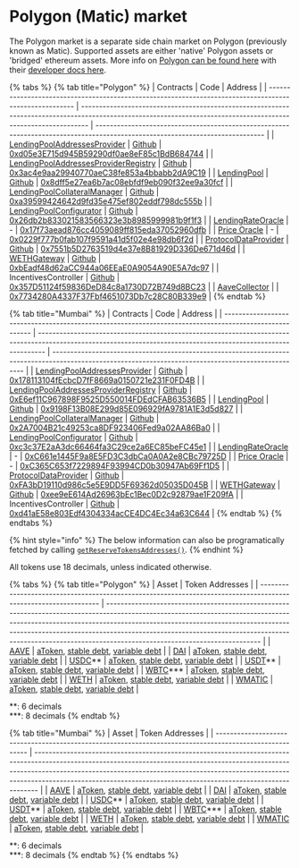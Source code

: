 # Polygon (Matic) market

The Polygon market is a separate side chain market on Polygon (previously known as Matic). Supported assets are either 'native' Polygon assets or 'bridged' ethereum assets. More info on [Polygon can be found here](https://polygon.technology) with their [developer docs here](https://docs.matic.network/docs/develop/getting-started).

{% tabs %}
{% tab title="Polygon" %}
| Contracts                                                                                              | Code                                                                                                                                                           | Address                                                                                                                       |
| ------------------------------------------------------------------------------------------------------ | -------------------------------------------------------------------------------------------------------------------------------------------------------------- | ----------------------------------------------------------------------------------------------------------------------------- |
| [LendingPoolAddressesProvider](../the-core-protocol/addresses-provider/)                               | [Github](https://github.com/aave/protocol-v2/blob/ice/mainnet-deployment-03-12-2020/contracts/protocol/configuration/LendingPoolAddressesProvider.sol)         | [0xd05e3E715d945B59290df0ae8eF85c1BdB684744](https://polygonscan.com/address/0xd05e3E715d945B59290df0ae8eF85c1BdB684744)      |
| [LendingPoolAddressesProviderRegistry](../the-core-protocol/addresses-provider-registry/)              | [Github](https://github.com/aave/protocol-v2/blob/ice/mainnet-deployment-03-12-2020/contracts/protocol/configuration/LendingPoolAddressesProviderRegistry.sol) | [0x3ac4e9aa29940770aeC38fe853a4bbabb2dA9C19](https://polygonscan.com/address/0x3ac4e9aa29940770aeC38fe853a4bbabb2dA9C19#code) |
| [LendingPool](../the-core-protocol/lendingpool/)                                                       | [Github](https://github.com/aave/protocol-v2/blob/ice/mainnet-deployment-03-12-2020/contracts/protocol/lendingpool/LendingPool.sol)                            | [0x8dff5e27ea6b7ac08ebfdf9eb090f32ee9a30fcf](https://polygonscan.com/address/0x8dff5e27ea6b7ac08ebfdf9eb090f32ee9a30fcf#code) |
| [LendingPoolCollateralManager](../the-core-protocol/protocol-overview.md#lendingpoolcollateralmanager) | [Github](https://github.com/aave/protocol-v2/blob/ice/mainnet-deployment-03-12-2020/contracts/protocol/lendingpool/LendingPoolCollateralManager.sol)           | [0xa39599424642d9fd35e475ef802eddf798dc555b](https://polygonscan.com/address/0xa39599424642d9fd35e475ef802eddf798dc555b)      |
| [LendingPoolConfigurator](../the-core-protocol/protocol-overview.md#lending-pool-configurator)         | [Github](https://github.com/aave/protocol-v2/blob/ice/mainnet-deployment-03-12-2020/contracts/protocol/lendingpool/LendingPoolConfigurator.sol)                | [0x26db2b833021583566323e3b8985999981b9f1f3](https://polygonscan.com/address/0x26db2b833021583566323e3b8985999981b9f1f3)      |
| [LendingRateOracle](../the-core-protocol/protocol-overview.md#interest-rate-strategy)                  | -                                                                                                                                                              | [0x17f73aead876cc4059089ff815eda37052960dfb](https://polygonscan.com/address/0x17f73aead876cc4059089ff815eda37052960dfb)      |
| [Price Oracle](../the-core-protocol/price-oracle/)                                                     | -                                                                                                                                                              | [0x0229f777b0fab107f9591a41d5f02e4e98db6f2d](https://polygonscan.com/address/0x0229f777b0fab107f9591a41d5f02e4e98db6f2d)      |
| [ProtocolDataProvider](../the-core-protocol/protocol-data-provider/)                                   | [Github](https://github.com/aave/protocol-v2/blob/ice/mainnet-deployment-03-12-2020/contracts/misc/AaveProtocolDataProvider.sol)                               | [0x7551b5D2763519d4e37e8B81929D336De671d46d](https://polygonscan.com/address/0x7551b5D2763519d4e37e8B81929D336De671d46d)      |
| [WETHGateway](../the-core-protocol/weth-gateway.md)                                                    | [Github](https://github.com/aave/protocol-v2/blob/feat/light-deployments/contracts/misc/WETHGateway.sol)                                                       | [0xbEadf48d62aCC944a06EEaE0A9054A90E5A7dc97](https://polygonscan.com/address/0xbEadf48d62aCC944a06EEaE0A9054A90E5A7dc97)      |
| IncentivesController                                                                                   | [Github](https://github.com/aave/aave-stake-v2/blob/feat/deployment-scripts/contracts/stake/AaveIncentivesController.sol)                                      | [0x357D51124f59836DeD84c8a1730D72B749d8BC23](https://polygonscan.com/address/0x357D51124f59836DeD84c8a1730D72B749d8BC23)      |
| [AaveCollector](https://docs.aave.com/risk/asset-risk/risk-parameters#reserve-factor)                  |                                                                                                                                                                | [0x7734280A4337F37Fbf4651073Db7c28C80B339e9](https://polygonscan.com/address/0x7734280A4337F37Fbf4651073Db7c28C80B339e9)      |
{% endtab %}

{% tab title="Mumbai" %}
| Contracts                                                                                              | Code                                                                                                                                                           | Address                                                                                                                                              |
| ------------------------------------------------------------------------------------------------------ | -------------------------------------------------------------------------------------------------------------------------------------------------------------- | ---------------------------------------------------------------------------------------------------------------------------------------------------- |
| [LendingPoolAddressesProvider](../the-core-protocol/addresses-provider/)                               | [Github](https://github.com/aave/protocol-v2/blob/ice/mainnet-deployment-03-12-2020/contracts/protocol/configuration/LendingPoolAddressesProvider.sol)         | [0x178113104fEcbcD7fF8669a0150721e231F0FD4B](https://explorer-mumbai.maticvigil.com/address/0x178113104fEcbcD7fF8669a0150721e231F0FD4B/transactions) |
| [LendingPoolAddressesProviderRegistry](../the-core-protocol/addresses-provider-registry/)              | [Github](https://github.com/aave/protocol-v2/blob/ice/mainnet-deployment-03-12-2020/contracts/protocol/configuration/LendingPoolAddressesProviderRegistry.sol) | [0xE6ef11C967898F9525D550014FDEdCFAB63536B5](https://explorer-mumbai.maticvigil.com/address/0xE6ef11C967898F9525D550014FDEdCFAB63536B5/transactions) |
| [LendingPool](../the-core-protocol/lendingpool/)                                                       | [Github](https://github.com/aave/protocol-v2/blob/ice/mainnet-deployment-03-12-2020/contracts/protocol/lendingpool/LendingPool.sol)                            | [0x9198F13B08E299d85E096929fA9781A1E3d5d827](https://explorer-mumbai.maticvigil.com/address/0x9198F13B08E299d85E096929fA9781A1E3d5d827/transactions) |
| [LendingPoolCollateralManager](../the-core-protocol/protocol-overview.md#lendingpoolcollateralmanager) | [Github](https://github.com/aave/protocol-v2/blob/ice/mainnet-deployment-03-12-2020/contracts/protocol/lendingpool/LendingPoolCollateralManager.sol)           | [0x2A7004B21c49253ca8DF923406Fed9a02AA86Ba0](https://explorer-mumbai.maticvigil.com/address/0x2A7004B21c49253ca8DF923406Fed9a02AA86Ba0/transactions) |
| [LendingPoolConfigurator](../the-core-protocol/protocol-overview.md#lending-pool-configurator)         | [Github](https://github.com/aave/protocol-v2/blob/ice/mainnet-deployment-03-12-2020/contracts/protocol/lendingpool/LendingPoolConfigurator.sol)                | [0xc3c37E2aA3dc66464fa3C29ce2a6EC85beFC45e1](https://explorer-mumbai.maticvigil.com/address/0xc3c37E2aA3dc66464fa3C29ce2a6EC85beFC45e1/transactions) |
| [LendingRateOracle](../the-core-protocol/protocol-overview.md#interest-rate-strategy)                  | -                                                                                                                                                              | [0xC661e1445F9a8E5FD3C3dbCa0A0A2e8CBc79725D](https://explorer-mumbai.maticvigil.com/address/0xC661e1445F9a8E5FD3C3dbCa0A0A2e8CBc79725D/transactions) |
| [Price Oracle](../the-core-protocol/price-oracle/)                                                     | -                                                                                                                                                              | [0xC365C653f7229894F93994CD0b30947Ab69Ff1D5](https://explorer-mumbai.maticvigil.com/address/0xC365C653f7229894F93994CD0b30947Ab69Ff1D5/transactions) |
| [ProtocolDataProvider](../the-core-protocol/protocol-data-provider/)                                   | [Github](https://github.com/aave/protocol-v2/blob/ice/mainnet-deployment-03-12-2020/contracts/misc/AaveProtocolDataProvider.sol)                               | [0xFA3bD19110d986c5e5E9DD5F69362d05035D045B](https://explorer-mumbai.maticvigil.com/address/0xFA3bD19110d986c5e5E9DD5F69362d05035D045B/transactions) |
| [WETHGateway](../the-core-protocol/weth-gateway.md)                                                    | [Github](https://github.com/aave/protocol-v2/blob/feat/light-deployments/contracts/misc/WETHGateway.sol)                                                       | [0xee9eE614Ad26963bEc1Bec0D2c92879ae1F209fA](https://explorer-mumbai.maticvigil.com/address/0xee9eE614Ad26963bEc1Bec0D2c92879ae1F209fA/transactions) |
| IncentivesController                                                                                   | [Github](https://github.com/aave/aave-stake-v2/blob/feat/deployment-scripts/contracts/stake/AaveIncentivesController.sol)                                      | [0xd41aE58e803Edf4304334acCE4DC4Ec34a63C644](https://explorer-mumbai.maticvigil.com/address/0xd41aE58e803Edf4304334acCE4DC4Ec34a63C644/transactions) |
{% endtab %}
{% endtabs %}

{% hint style="info" %}
The below information can also be programatically fetched by calling [`getReserveTokensAddresses()`](../the-core-protocol/protocol-data-provider/#getreservetokensaddresses).
{% endhint %}

All tokens use 18 decimals, unless indicated otherwise.

{% tabs %}
{% tab title="Polygon" %}
| Asset                                                                                                           | Token Addresses                                                                                                                                                                                                                                                                                                                                                     |
| --------------------------------------------------------------------------------------------------------------- | ------------------------------------------------------------------------------------------------------------------------------------------------------------------------------------------------------------------------------------------------------------------------------------------------------------------------------------------------------------------- |
| [AAVE](https://explorer-mainnet.maticvigil.com/address/0xD6DF932A45C0f255f85145f286eA0b292B21C90B/transactions) | [aToken](https://explorer-mainnet.maticvigil.com/address/0x1d2a0E5EC8E5bBDCA5CB219e649B565d8e5c3360/transactions), [stable debt](https://explorer-mainnet.maticvigil.com/address/0x17912140e780B29Ba01381F088f21E8d75F954F9/transactions), [variable debt](https://explorer-mainnet.maticvigil.com/address/0x1c313e9d0d826662F5CE692134D938656F681350/transactions) |
| [DAI](https://explorer-mainnet.maticvigil.com/address/0x8f3cf7ad23cd3cadbd9735aff958023239c6a063)               | [aToken](https://explorer-mainnet.maticvigil.com/address/0x27F8D03b3a2196956ED754baDc28D73be8830A6e), [stable debt](https://explorer-mainnet.maticvigil.com/address/0x2238101B7014C279aaF6b408A284E49cDBd5DB55), [variable debt](https://explorer-mainnet.maticvigil.com/address/0x75c4d1Fb84429023170086f06E682DcbBF537b7d)                                        |
| [USDC](https://explorer-mainnet.maticvigil.com/address/0x2791bca1f2de4661ed88a30c99a7a9449aa84174)\*\*          | [aToken](https://explorer-mainnet.maticvigil.com/address/0x1a13F4Ca1d028320A707D99520AbFefca3998b7F), [stable debt](https://explorer-mainnet.maticvigil.com/address/0xdeb05676dB0DB85cecafE8933c903466Bf20C572), [variable debt](https://explorer-mainnet.maticvigil.com/address/0x248960A9d75EdFa3de94F7193eae3161Eb349a12)                                        |
| [USDT](https://explorer-mainnet.maticvigil.com/address/0xc2132d05d31c914a87c6611c10748aeb04b58e8f)\*\*          | [aToken](https://explorer-mainnet.maticvigil.com/address/0x60D55F02A771d515e077c9C2403a1ef324885CeC), [stable debt](https://explorer-mainnet.maticvigil.com/address/0xe590cfca10e81FeD9B0e4496381f02256f5d2f61), [variable debt](https://explorer-mainnet.maticvigil.com/address/0x8038857FD47108A07d1f6Bf652ef1cBeC279A2f3)                                        |
| [WBTC](https://explorer-mainnet.maticvigil.com/address/0x1bfd67037b42cf73acf2047067bd4f2c47d9bfd6)\*\*\*        | [aToken](https://explorer-mainnet.maticvigil.com/address/0x5c2ed810328349100A66B82b78a1791B101C9D61), [stable debt](https://explorer-mainnet.maticvigil.com/address/0x2551B15dB740dB8348bFaDFe06830210eC2c2F13), [variable debt](https://explorer-mainnet.maticvigil.com/address/0xF664F50631A6f0D72ecdaa0e49b0c019Fa72a8dC)                                        |
| [WETH](https://explorer-mainnet.maticvigil.com/address/0x7ceb23fd6bc0add59e62ac25578270cff1b9f619)              | [aToken](https://explorer-mainnet.maticvigil.com/address/0x28424507fefb6f7f8E9D3860F56504E4e5f5f390), [stable debt](https://explorer-mainnet.maticvigil.com/address/0xc478cBbeB590C76b01ce658f8C4dda04f30e2C6f), [variable debt](https://explorer-mainnet.maticvigil.com/address/0xeDe17e9d79fc6f9fF9250D9EEfbdB88Cc18038b5)                                        |
| [WMATIC](https://explorer-mainnet.maticvigil.com/address/0x0d500b1d8e8ef31e21c99d1db9a6444d3adf1270)            | [aToken](https://explorer-mainnet.maticvigil.com/address/0x8dF3aad3a84da6b69A4DA8aeC3eA40d9091B2Ac4), [stable debt](https://explorer-mainnet.maticvigil.com/address/0xb9A6E29fB540C5F1243ef643EB39b0AcbC2e68E3), [variable debt](https://explorer-mainnet.maticvigil.com/address/0x59e8E9100cbfCBCBAdf86b9279fa61526bBB8765)                                        |

&#x20;\*\*: 6 decimals\
&#x20;\*\*\*: 8 decimals
{% endtab %}

{% tab title="Mumbai" %}
| Asset                                                                                                   | Token Addresses                                                                                                                                                                                                                                                                                                           |
| ------------------------------------------------------------------------------------------------------- | ------------------------------------------------------------------------------------------------------------------------------------------------------------------------------------------------------------------------------------------------------------------------------------------------------------------------- |
| [AAVE](https://explorer-mumbai.maticvigil.com/address/0x341d1f30e77D3FBfbD43D17183E2acb9dF25574E)       | [aToken](https://explorer-mumbai.maticvigil.com/address/0x7ec62b6fC19174255335C8f4346E0C2fcf870a6B), [stable debt](https://explorer-mumbai.maticvigil.com/address/0x14bD9790e15294608Df4160dcF45B64adBFdCBaA), [variable debt](https://explorer-mumbai.maticvigil.com/address/0x5A6659794E3Fe10eee90833B36a4819953AaB9A1) |
| [DAI](https://explorer-mumbai.maticvigil.com/address/0x001B3B4d0F3714Ca98ba10F6042DaEbF0B1B7b6F)        | [aToken](https://explorer-mumbai.maticvigil.com/address/0x639cB7b21ee2161DF9c882483C9D55c90c20Ca3e), [stable debt](https://explorer-mumbai.maticvigil.com/address/0x10dec6dF64d0ebD271c8AdD492Af4F5594358919), [variable debt](https://explorer-mumbai.maticvigil.com/address/0x6D29322ba6549B95e98E9B08033F5ffb857f19c5) |
| [USDC](https://explorer-mumbai.maticvigil.com/address/0x2058A9D7613eEE744279e3856Ef0eAda5FCbaA7e)\*\*   | [aToken](https://explorer-mumbai.maticvigil.com/address/0x2271e3Fef9e15046d09E1d78a8FF038c691E9Cf9), [stable debt](https://explorer-mumbai.maticvigil.com/address/0x83A7bC369cFd55D9F00267318b6D221fb9Fa739F), [variable debt](https://explorer-mumbai.maticvigil.com/address/0x05771A896327ee702F965FB6E4A35A9A57C84a2a) |
| [USDT](https://explorer-mumbai.maticvigil.com/address/0xBD21A10F619BE90d6066c941b04e340841F1F989)\*\*   | [aToken](https://explorer-mumbai.maticvigil.com/address/0xF8744C0bD8C7adeA522d6DDE2298b17284A79D1b), [stable debt](https://explorer-mumbai.maticvigil.com/address/0xdD250d4e7ff5f7414F3EBe8fcBbB13583191BDaC), [variable debt](https://explorer-mumbai.maticvigil.com/address/0x6C0a86573a63672D8a66C037036e441A59086d68) |
| [WBTC](https://explorer-mumbai.maticvigil.com/address/0x0d787a4a1548f673ed375445535a6c7A1EE56180)\*\*\* | [aToken](https://explorer-mumbai.maticvigil.com/address/0xc9276ECa6798A14f64eC33a526b547DAd50bDa2F), [stable debt](https://explorer-mumbai.maticvigil.com/address/0x29A36d45e8d9f446EC9529b28907bc850B398154), [variable debt](https://explorer-mumbai.maticvigil.com/address/0xc156967272b7177DcE40E3b3E7c4269f750F3160) |
| [WETH](https://explorer-mumbai.maticvigil.com/address/0x3C68CE8504087f89c640D02d133646d98e64ddd9)       | [aToken](https://explorer-mumbai.maticvigil.com/address/0x7aE20397Ca327721F013BB9e140C707F82871b56), [stable debt](https://explorer-mumbai.maticvigil.com/address/0x35D88812d32b966da90db9F546fbf43553C4F35b), [variable debt](https://explorer-mumbai.maticvigil.com/address/0x0F2656e068b77cdA65213Ef25705B728d5C73340) |
| [WMATIC](https://explorer-mumbai.maticvigil.com/address/0x9c3C9283D3e44854697Cd22D3Faa240Cfb032889)     | [aToken](https://mumbai.polygonscan.com/address/0xF45444171435d0aCB08a8af493837eF18e86EE27), [stable debt](https://explorer-mumbai.maticvigil.com/address/0xfeedbD76ac61616f270911CCaBb43a36380f40ae), [variable debt](https://explorer-mumbai.maticvigil.com/address/0x11b884339E453E3d66A8E22246782D40E62cB5F2)         |

&#x20;\*\*: 6 decimals\
&#x20;\*\*\*: 8 decimals
{% endtab %}
{% endtabs %}
